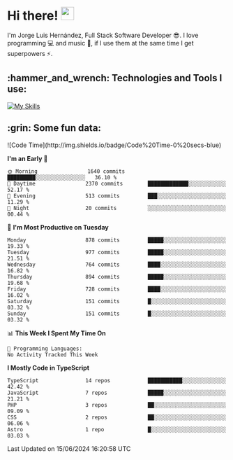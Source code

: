 <h1 align="left">
 <abc>
  <br>Hi there! <img src="https://user-images.githubusercontent.com/42378118/110234147-e3259600-7f4e-11eb-95be-0c4047144dea.gif" width="30"><br>
 </abc>
</h1>

I'm Jorge Luis Hernández, Full Stack Software Developer :sunglasses:. I love programming :computer: and music :musical_score:, if I use them at the same time I get superpowers :zap:. 


<h2 align="left">:hammer_and_wrench: Technologies and Tools I use:</h2>

[![My Skills](https://skillicons.dev/icons?i=js,ts,html,css,py,vue,react,next,nest,postgres,mysql)](https://skillicons.dev)

<h2 align="left">:grin: Some fun data:</h2>
<!--START_SECTION:waka-->
![Code Time](http://img.shields.io/badge/Code%20Time-0%20secs-blue)

**I'm an Early 🐤** 

```text
🌞 Morning                1640 commits        █████████░░░░░░░░░░░░░░░░   36.10 % 
🌆 Daytime                2370 commits        █████████████░░░░░░░░░░░░   52.17 % 
🌃 Evening                513 commits         ███░░░░░░░░░░░░░░░░░░░░░░   11.29 % 
🌙 Night                  20 commits          ░░░░░░░░░░░░░░░░░░░░░░░░░   00.44 % 
```
📅 **I'm Most Productive on Tuesday** 

```text
Monday                   878 commits         █████░░░░░░░░░░░░░░░░░░░░   19.33 % 
Tuesday                  977 commits         █████░░░░░░░░░░░░░░░░░░░░   21.51 % 
Wednesday                764 commits         ████░░░░░░░░░░░░░░░░░░░░░   16.82 % 
Thursday                 894 commits         █████░░░░░░░░░░░░░░░░░░░░   19.68 % 
Friday                   728 commits         ████░░░░░░░░░░░░░░░░░░░░░   16.02 % 
Saturday                 151 commits         █░░░░░░░░░░░░░░░░░░░░░░░░   03.32 % 
Sunday                   151 commits         █░░░░░░░░░░░░░░░░░░░░░░░░   03.32 % 
```


📊 **This Week I Spent My Time On** 

```text
💬 Programming Languages: 
No Activity Tracked This Week
```

**I Mostly Code in TypeScript** 

```text
TypeScript               14 repos            ███████████░░░░░░░░░░░░░░   42.42 % 
JavaScript               7 repos             █████░░░░░░░░░░░░░░░░░░░░   21.21 % 
PHP                      3 repos             ██░░░░░░░░░░░░░░░░░░░░░░░   09.09 % 
CSS                      2 repos             ██░░░░░░░░░░░░░░░░░░░░░░░   06.06 % 
Astro                    1 repo              █░░░░░░░░░░░░░░░░░░░░░░░░   03.03 % 
```




 Last Updated on 15/06/2024 16:20:58 UTC
<!--END_SECTION:waka-->
